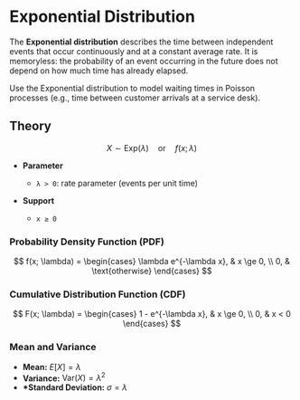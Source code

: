 # Exponential Distribution

The **Exponential distribution** describes the time between independent events that occur continuously and at a constant average rate. It is memoryless: the probability of an event occurring in the future does not depend on how much time has already elapsed.

Use the Exponential distribution to model waiting times in Poisson processes (e.g., time between customer arrivals at a service desk).

## Theory

$$X \sim \mathrm{Exp}(\lambda)\quad\text{or}\quad f(x; \lambda)$$

- **Parameter**

  - `λ > 0`: rate parameter (events per unit time)

- **Support**
  - `x ≥ 0`

### Probability Density Function (PDF)

$$
 f(x; \lambda) =
 \begin{cases}
   \lambda e^{-\lambda x}, & x \ge 0, \\
   0, & \text{otherwise}
 \end{cases}
$$

### Cumulative Distribution Function (CDF)

$$
 F(x; \lambda) =
 \begin{cases}
   1 - e^{-\lambda x}, & x \ge 0, \\
   0, & x < 0
 \end{cases}
$$

### Mean and Variance

- **Mean:** $E[X] = \lambda$
- **Variance:** $\mathrm{Var}(X) = \lambda^2$
- **\*Standard Deviation:** $\sigma = \lambda$
